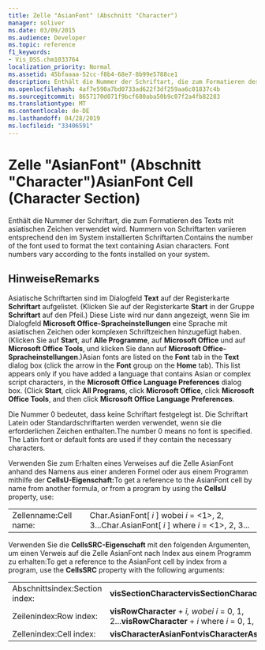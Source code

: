 ```yaml
---
title: Zelle "AsianFont" (Abschnitt "Character")
manager: soliver
ms.date: 03/09/2015
ms.audience: Developer
ms.topic: reference
f1_keywords:
- Vis_DSS.chm1033764
localization_priority: Normal
ms.assetid: 45bfaaaa-52cc-f8b4-68e7-8b99e5788ce1
description: Enthält die Nummer der Schriftart, die zum Formatieren des Texts mit asiatischen Zeichen verwendet wird. Nummern von Schriftarten variieren entsprechend den im System installierten Schriftarten.
ms.openlocfilehash: 4af7e590a7bd0733ad622f3df259aa6c01837c4b
ms.sourcegitcommit: 8657170d071f9bcf680aba50b9c07f2a4fb82283
ms.translationtype: MT
ms.contentlocale: de-DE
ms.lasthandoff: 04/28/2019
ms.locfileid: "33406591"
---
```

# <a name="asianfont-cell-character-section"></a><span data-ttu-id="f9436-104">Zelle "AsianFont" (Abschnitt "Character")</span><span class="sxs-lookup"><span data-stu-id="f9436-104">AsianFont Cell (Character Section)</span></span>

<span data-ttu-id="f9436-p102">Enthält die Nummer der Schriftart, die zum Formatieren des Texts mit asiatischen Zeichen verwendet wird. Nummern von Schriftarten variieren entsprechend den im System installierten Schriftarten.</span><span class="sxs-lookup"><span data-stu-id="f9436-p102">Contains the number of the font used to format the text containing Asian characters. Font numbers vary according to the fonts installed on your system.</span></span> 
  
## <a name="remarks"></a><span data-ttu-id="f9436-107">Hinweise</span><span class="sxs-lookup"><span data-stu-id="f9436-107">Remarks</span></span>

<span data-ttu-id="f9436-p103">Asiatische Schriftarten sind im Dialogfeld **Text** auf der Registerkarte **Schriftart** aufgelistet. (Klicken Sie auf der Registerkarte **Start** in der Gruppe **Schriftart** auf den Pfeil.) Diese Liste wird nur dann angezeigt, wenn Sie im Dialogfeld **Microsoft Office-Spracheinstellungen** eine Sprache mit asiatischen Zeichen oder komplexen Schriftzeichen hinzugefügt haben. (Klicken Sie auf **Start**, auf **Alle Programme**, auf **Microsoft Office** und auf **Microsoft Office Tools**, und klicken Sie dann auf **Microsoft Office-Spracheinstellungen**.)</span><span class="sxs-lookup"><span data-stu-id="f9436-p103">Asian fonts are listed on the **Font** tab in the **Text** dialog box (click the arrow in the **Font** group on the **Home** tab). This list appears only if you have added a language that contains Asian or complex script characters, in the **Microsoft Office Language Preferences** dialog box. (Click **Start**, click **All Programs**, click **Microsoft Office**, click **Microsoft Office Tools**, and then click **Microsoft Office Language Preferences**.</span></span>
  
<span data-ttu-id="f9436-p104">Die Nummer 0 bedeutet, dass keine Schriftart festgelegt ist. Die Schriftart Latein oder Standardschriftarten werden verwendet, wenn sie die erforderlichen Zeichen enthalten.</span><span class="sxs-lookup"><span data-stu-id="f9436-p104">The number 0 means no font is specified. The Latin font or default fonts are used if they contain the necessary characters.</span></span>
  
<span data-ttu-id="f9436-113">Verwenden Sie zum Erhalten eines Verweises auf die Zelle AsianFont anhand des Namens aus einer anderen Formel oder aus einem Programm mithilfe der **CellsU-Eigenschaft:**</span><span class="sxs-lookup"><span data-stu-id="f9436-113">To get a reference to the AsianFont cell by name from another formula, or from a program by using the **CellsU** property, use:</span></span> 
  
|||
|:-----|:-----|
|<span data-ttu-id="f9436-114">Zellenname:</span><span class="sxs-lookup"><span data-stu-id="f9436-114">Cell name:</span></span>  <br/> |<span data-ttu-id="f9436-115">Char.AsianFont[ *i*  ] wobei  *i*  = <1>, 2, 3...</span><span class="sxs-lookup"><span data-stu-id="f9436-115">Char.AsianFont[ *i*  ]           where  *i*  = <1>, 2, 3...</span></span>  <br/> |
   
<span data-ttu-id="f9436-116">Verwenden Sie die **CellsSRC-Eigenschaft** mit den folgenden Argumenten, um einen Verweis auf die Zelle AsianFont nach Index aus einem Programm zu erhalten:</span><span class="sxs-lookup"><span data-stu-id="f9436-116">To get a reference to the AsianFont cell by index from a program, use the **CellsSRC** property with the following arguments:</span></span> 
  
|||
|:-----|:-----|
|<span data-ttu-id="f9436-117">Abschnittsindex:</span><span class="sxs-lookup"><span data-stu-id="f9436-117">Section index:</span></span>  <br/> |<span data-ttu-id="f9436-118">**visSectionCharacter**</span><span class="sxs-lookup"><span data-stu-id="f9436-118">**visSectionCharacter**</span></span> <br/> |
|<span data-ttu-id="f9436-119">Zeilenindex:</span><span class="sxs-lookup"><span data-stu-id="f9436-119">Row index:</span></span>  <br/> |<span data-ttu-id="f9436-120">**visRowCharacter**  +   *i,* *wobei i* = 0, 1, 2...</span><span class="sxs-lookup"><span data-stu-id="f9436-120">**visRowCharacter** +  *i*           where  *i*  = 0, 1, 2...</span></span>  <br/> |
|<span data-ttu-id="f9436-121">Zellenindex:</span><span class="sxs-lookup"><span data-stu-id="f9436-121">Cell index:</span></span>  <br/> |<span data-ttu-id="f9436-122">**visCharacterAsianFont**</span><span class="sxs-lookup"><span data-stu-id="f9436-122">**visCharacterAsianFont**</span></span> <br/> |
   

